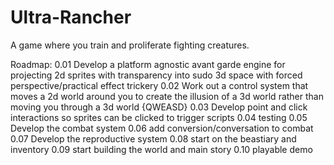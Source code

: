# Ultra-Rancher
A game where you train and proliferate fighting creatures.

Roadmap:
0.01 Develop a platform agnostic avant garde engine for projecting 2d sprites with transparency into sudo 3d space with forced perspective/practical effect trickery
0.02 Work out a control system that moves a 2d world around you to create the illusion of a 3d world rather than moving you through a 3d world {QWEASD}
0.03 Develop point and click interactions so sprites can be clicked to trigger scripts
0.04 testing
0.05 Develop the combat system
0.06 add conversion/conversation to combat
0.07 Develop the reproductive system
0.08 start on the beastiary and inventory
0.09 start building the world and main story
0.10 playable demo
